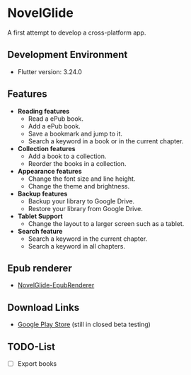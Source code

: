# NovelGlide

A first attempt to develop a cross-platform app.

## Development Environment

- Flutter version: 3.24.0

## Features

- **Reading features**
  - Read a ePub book.
  - Add a ePub book.
  - Save a bookmark and jump to it.
  - Search a keyword in a book or in the current chapter.
- **Collection features**
  - Add a book to a collection.
  - Reorder the books in a collection.
- **Appearance features**
  - Change the font size and line height.
  - Change the theme and brightness.
- **Backup features**
  - Backup your library to Google Drive.
  - Restore your library from Google Drive.
- **Tablet Support**
  - Change the layout to a larger screen such as a tablet.
- **Search feature**
  - Search a keyword in the current chapter.
  - Search a keyword in all chapters.

## Epub renderer

- [NovelGlide-EpubRenderer](https://github.com/kai-tw/NovelGlide-EpubRenderer)

## Download Links

- [Google Play Store](https://play.google.com/store/apps/details?id=com.kai_wu.novelglide) (still in closed beta testing)

## TODO-List

- [ ] Export books
